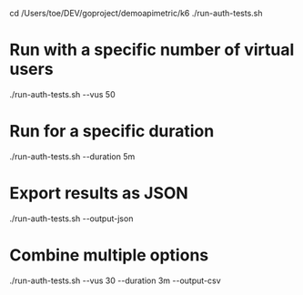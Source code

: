cd /Users/toe/DEV/goproject/demoapimetric/k6
./run-auth-tests.sh


# Run with a specific number of virtual users
./run-auth-tests.sh --vus 50

# Run for a specific duration
./run-auth-tests.sh --duration 5m

# Export results as JSON
./run-auth-tests.sh --output-json

# Combine multiple options
./run-auth-tests.sh --vus 30 --duration 3m --output-csv